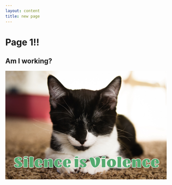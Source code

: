 ```yaml
---
layout: content
title: new page
---
```

# Page 1!!

## Am I working?

![](assets/imgs/card-2.jpg)

<!-- ---
# Welcome welcome

## Coming soon to a home near you!

![](assets/imgs/card-1.jpg)

[click to go to page 1](/pages/page-1) -->